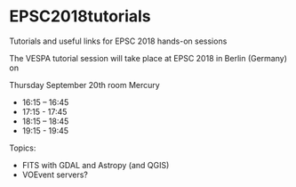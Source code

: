 # EPSC2018tutorials
Tutorials and useful links for EPSC 2018 hands-on sessions

The VESPA tutorial session will take place at EPSC 2018 in Berlin (Germany) on

Thursday September 20th room Mercury

- 16:15 – 16:45
- 17:15 - 17:45
- 18:15 – 18:45
- 19:15 - 19:45

Topics:

- FITS with GDAL and Astropy (and QGIS)
- VOEvent servers?
